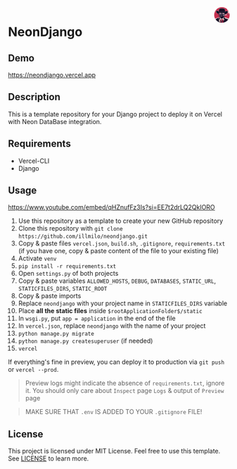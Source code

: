 <img src="neondjango/static/img/django_icon.png" width=35px align=right>

# NeonDjango

## Demo
https://neondjango.vercel.app

## Description

This is a template repository for your Django project to deploy it on Vercel with Neon DataBase integration.

## Requirements

- Vercel-CLI
- Django

## Usage

https://www.youtube.com/embed/qHZnufFz3Is?si=EE7t2drLQ2QkIORO

1. Use this repository as a template to create your new GitHub repository
2. Clone this repository with `git clone https://github.com/illmilo/neondjango.git`
3. Copy & paste files `vercel.json`, `build.sh`, `.gitignore`, `requirements.txt` (if you have one, copy & paste content of the file to your existing file)
4. Activate `venv`
5. `pip install -r requirements.txt`
6. Open `settings.py` of both projects
7. Copy & paste variables `ALLOWED_HOSTS`, `DEBUG`, `DATABASES`, `STATIC_URL`, `STATICFILES_DIRS`, `STATIC_ROOT`
8. Copy & paste imports
9. Replace `neondjango` with your project name in `STATICFILES_DIRS` variable
10. Place **all the static files** inside `$rootApplicationFolder$/static`
11. In `wsgi.py`, put `app = application` in the end of the file
12. In `vercel.json`, replace `neondjango` with the name of your project
13. `python manage.py migrate`
14. `python manage.py createsuperuser` (if needed)
15. `vercel`

If everything's fine in preview, you can deploy it to production via `git push` or `vercel --prod`.

> Preview logs might indicate the absence of `requirements.txt`, ignore it. You should only care about `Inspect` page `Logs` & output of `Preview` page

> MAKE SURE THAT `.env` IS ADDED TO YOUR `.gitignore` FILE!

## License
This project is licensed under MIT License. Feel free to use this template. See [LICENSE](license) to learn more.
